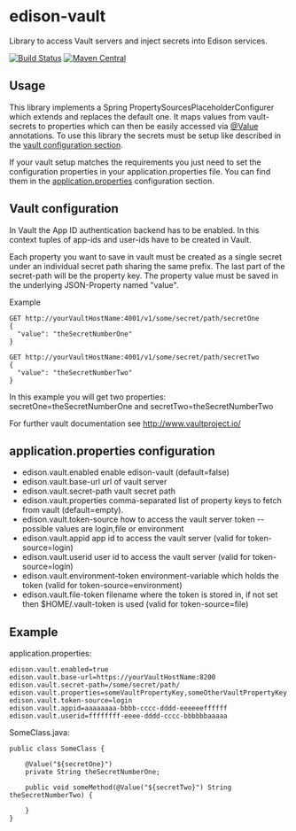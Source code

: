 # edison-vault
Library to access Vault servers and inject secrets into Edison services.

[![Build Status](https://travis-ci.org/otto-de/edison-vault.svg?branch=master)](https://travis-ci.org/otto-de/edison-vault) 
[![Maven Central](https://maven-badges.herokuapp.com/maven-central/de.otto.edison/edison-vault/badge.svg)](https://maven-badges.herokuapp.com/maven-central/de.otto.edison/edison-vault)

## Usage
This library implements a Spring PropertySourcesPlaceholderConfigurer which extends and replaces the default one. It maps 
values from vault-secrets to properties which can then be easily accessed via 
<a href="http://docs.spring.io/spring/docs/4.2.1.RELEASE/javadoc-api//org/springframework/beans/factory/annotation/Value.html">@Value</a> 
annotations. To use this library the secrets must be setup like described in the <a href="#vault">vault configuration section</a>. 
 
If your vault setup matches the requirements you just need to set the configuration properties in your 
application.properties file. You can find them in the <a href="#properties">application.properties</a> configuration section.

## <a name="vault">Vault configuration</a>
In Vault the App ID authentication backend has to be enabled. In this context tuples of app-ids and user-ids have to be 
created in Vault.

Each property you want to save in vault must be created as a single secret under an individual secret path sharing the 
same prefix. The last part of the secret-path will be the property key. The property value must be saved in the 
underlying JSON-Property named "value".

Example

    GET http://yourVaultHostName:4001/v1/some/secret/path/secretOne 
    {
      "value": "theSecretNumberOne"
    }
  
    GET http://yourVaultHostName:4001/v1/some/secret/path/secretTwo 
    {
      "value": "theSecretNumberTwo"
    }

In this example you will get two properties: secretOne=theSecretNumberOne and secretTwo=theSecretNumberTwo

For further vault documentation see <a href="http://www.vaultproject.io/">http://www.vaultproject.io/</a> 

## <a name="properties">application.properties configuration</a>

- edison.vault.enabled              enable edison-vault (default=false)
- edison.vault.base-url             url of vault server
- edison.vault.secret-path          vault secret path  
- edison.vault.properties           comma-separated list of property keys to fetch from vault (default=empty).
- edison.vault.token-source         how to access the vault server token -- possible values are login,file or environment
- edison.vault.appid                app id to access the vault server (valid for token-source=login)
- edison.vault.userid               user id to access the vault server (valid for token-source=login)
- edison.vault.environment-token    environment-variable which holds the token (valid for token-source=environment)
- edison.vault.file-token           filename where the token is stored in, if not set then $HOME/.vault-token is used  (valid for token-source=file)

## Example

application.properties:

    edison.vault.enabled=true
    edison.vault.base-url=https://yourVaultHostName:8200
    edison.vault.secret-path=/some/secret/path/
    edison.vault.properties=someVaultPropertyKey,someOtherVaultPropertyKey
    edison.vault.token-source=login
    edison.vault.appid=aaaaaaaa-bbbb-cccc-dddd-eeeeeeffffff
    edison.vault.userid=ffffffff-eeee-dddd-cccc-bbbbbbaaaaa

SomeClass.java:

    public class SomeClass {
        
        @Value("${secretOne}")
        private String theSecretNumberOne;

        public void someMethod(@Value("${secretTwo}") String theSecretNumberTwo) {

        }
    }
